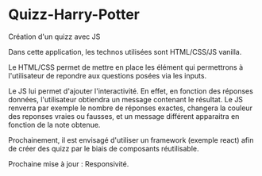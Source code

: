 # Quizz-Harry-Potter
Création d'un quizz avec JS

Dans cette application, les technos utilisées sont HTML/CSS/JS vanilla.

Le HTML/CSS permet de mettre en place les élément qui permettrons à l'utilisateur de repondre aux questions posées via les inputs.

Le JS lui permet d'ajouter l'interactivité. En effet, en fonction des réponses données, l'utilisateur obtiendra un message contenant le résultat.
Le JS renverra par exemple le nombre de réponses exactes, changera la couleur des reponses vraies ou fausses, et un message différent apparaitra en fonction de la note obtenue. 

Prochainement, il est envisagé d'utiliser un framework (exemple react) afin de créer des quizz par le biais de composants réutilisable. 

Prochaine mise à jour : Responsivité.
